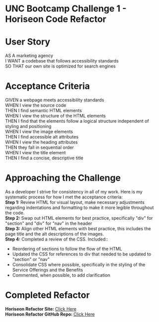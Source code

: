 # UNC Bootcamp Challenge 1 - Horiseon Code Refactor

# User Story
AS A marketing agency<br>
I WANT a codebase that follows accessibility standards<br>
SO THAT our own site is optimized for search engines<br>

# Acceptance Criteria
GIVEN a webpage meets accessibility standards<br>
WHEN I view the source code<br>
THEN I find semantic HTML elements<br>
WHEN I view the structure of the HTML elements<br>
THEN I find that the elements follow a logical structure independent of styling and positioning<br>
WHEN I view the image elements<br>
THEN I find accessible alt attributes<br>
WHEN I view the heading attributes<br>
THEN they fall in sequential order<br>
WHEN I view the title element<br>
THEN I find a concise, descriptive title<br>

# Approaching the Challenge
As a developer I strive for consistency in all of my work. Here is my systematic process for how I met the acceptance criteria:<br>
<strong>Step 1:</strong> Review HTML for visual layout, make necessary adjustments regarding indentations and formatting to make it more legible throughout the code.<br>
<strong>Step 2:</strong> Swap out HTML elements for best practice, specifically "div" for "section" and "div" for "nav" in the header<br>
<strong>Step 3:</strong> Align other HTML elements with best practice, this includes the page title and the alt descriptions of the images.<br>
<strong>Step 4:</strong> Completed a review of the CSS. Included::
    <ul>
        <li>
            Reordering of sections to follow the flow of the HTML
        </li>
        <li>
            Updated the CSS for references to div that needed to be updated to "section" or "nav"
        </li>
        <li>
            Consolidate CSS where possible, specifically in the styling of the Service Offerings and the Benefits
        </li>
        <li>
            Commented, when possible, to add clarification
        </li>
    </ul>

# Completed Refactor
<strong>Horiseon Refactor Site: </strong><a href="https://gatorhatur.github.io/Horiseon-Refactor/">Click Here</a><br>
<strong>Horiseon Refactor GitHub Repo: </strong><a href="https://https://github.com/gatorhatur/Horiseon-Refactor">Click Here</a>